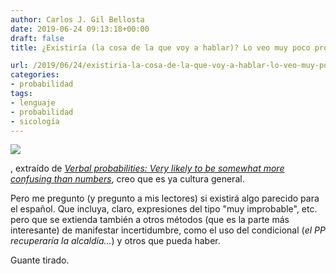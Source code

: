 ```yaml
---
author: Carlos J. Gil Bellosta
date: 2019-06-24 09:13:18+00:00
draft: false
title: ¿Existiría (la cosa de la que voy a hablar)? Lo veo muy poco probable

url: /2019/06/24/existiria-la-cosa-de-la-que-voy-a-hablar-lo-veo-muy-poco-probable/
categories:
- probabilidad
tags:
- lenguaje
- probabilidad
- sicología
---
```


![](/wp-uploads/2019/06/journal.pone_.0213522.g002-1024x726.png)

, extraído de [_Verbal probabilities: Very likely to be somewhat more confusing than numbers_](https://journals.plos.org/plosone/article?id=10.1371/journal.pone.0213522), creo que es ya cultura general.

Pero me pregunto (y pregunto a mis lectores) si existirá algo parecido para el español. Que incluya, claro, expresiones del tipo "muy improbable", etc. pero que se extienda también a otros métodos (que es la parte más interesante) de manifestar incertidumbre, como el uso del condicional (_el PP recuperaría la alcaldía..._) y otros que pueda haber.

Guante tirado.